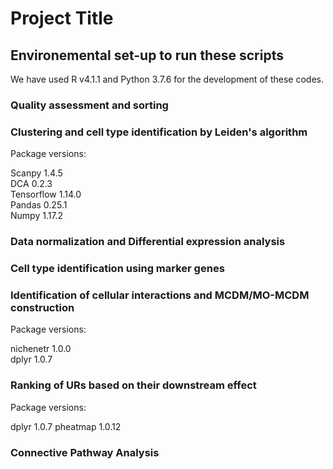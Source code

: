 # Project Title

## Environemental set-up to run these scripts

We have used R v4.1.1 and Python 3.7.6 for the development of these codes. 

### Quality assessment and sorting

### Clustering and cell type identification by Leiden's algorithm

Package versions:

Scanpy 1.4.5  
DCA 0.2.3  
Tensorflow 1.14.0  
Pandas 0.25.1  
Numpy 1.17.2  

### Data normalization and Differential expression analysis

### Cell type identification using marker genes

### Identification of cellular interactions and MCDM/MO-MCDM construction

Package versions:

nichenetr 1.0.0  
dplyr 1.0.7  

### Ranking of URs based on their downstream effect

Package versions:

dplyr 1.0.7
pheatmap 1.0.12

### Connective Pathway Analysis

